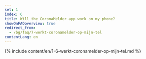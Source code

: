 ```yaml
---
set: 1
index: 6
title: Will the CoronaMelder app work on my phone?
showOnFAQoverview: true
redirect_from: 
  - /bg/faq/7-werkt-coronamelder-op-mijn-tel
contentLang: en
---
```

{% include content/en/1-6-werkt-coronamelder-op-mijn-tel.md %}
